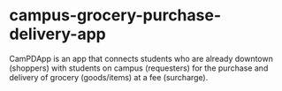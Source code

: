 # campus-grocery-purchase-delivery-app
CamPDApp is an app that connects students who are already downtown (shoppers) with students on campus (requesters) for the purchase and delivery of grocery (goods/items) at a fee (surcharge).
